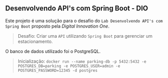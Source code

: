 ## Desenvolvendo API's com Spring Boot - DIO

Este projeto é uma solução para o desafio do `Lab Desenvolvendo API's com Spring Boot` proposto pela *Digital Innovation One*.

> Desafio: Criar uma `API` utilizando `Spring Boot` para gerenciar um estacionamento.

O banco de dados utilizado foi o PostgreSQL.
> Inicialização: `docker run --name parking-db -p 5432:5432 -e POSTGRES_DB=parking -e POSTGRES_USER=admin -e POSTGRES_PASSWORD=12345 -d postgres`